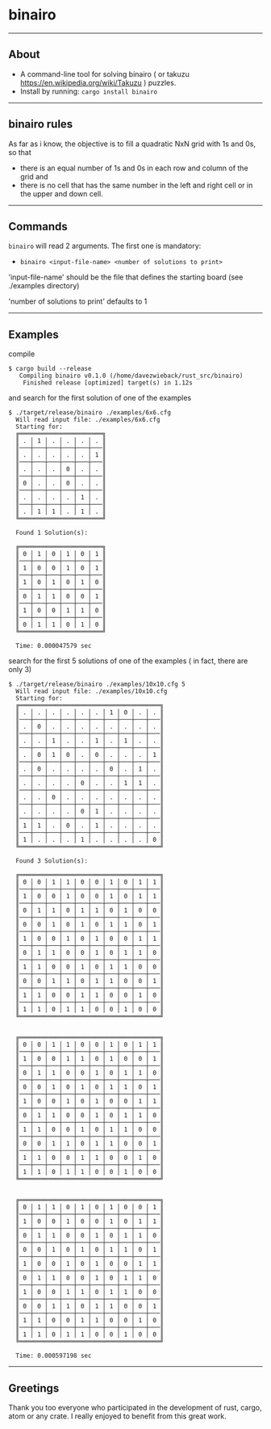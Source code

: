 # binairo

---
## About

* A command-line tool for solving binairo ( or takuzu https://en.wikipedia.org/wiki/Takuzu ) puzzles.
* Install by running: `cargo install binairo`

---
## binairo rules

As far as i know, the objective is to fill a quadratic NxN grid with 1s and 0s, so that
* there is an equal number of 1s and 0s in each row and column of the grid and
* there is no cell that has the same number in the left and right cell or in the upper and down cell.

---
## Commands

`binairo` will read 2 arguments. The first one is mandatory:
* `binairo <input-file-name> <number of solutions to print>`

'input-file-name' should be the file that defines the starting board (see ./examples directory)

'number of solutions to print' defaults to 1

---
 ## Examples

compile
```
$ cargo build --release
   Compiling binairo v0.1.0 (/home/davezwieback/rust_src/binairo)
    Finished release [optimized] target(s) in 1.12s
```

and search for the first solution of one of the examples
```
$ ./target/release/binairo ./examples/6x6.cfg
  Will read input file: ./examples/6x6.cfg
  Starting for:
  ╔═══════════════════════╗
  ║ . │ 1 │ . │ . │ . │ . ║
  ║───┼───┼───┼───┼───┼───║
  ║ . │ . │ . │ . │ . │ 1 ║
  ║───┼───┼───┼───┼───┼───║
  ║ . │ . │ . │ 0 │ . │ . ║
  ║───┼───┼───┼───┼───┼───║
  ║ 0 │ . │ . │ 0 │ . │ . ║
  ║───┼───┼───┼───┼───┼───║
  ║ . │ . │ . │ . │ 1 │ . ║
  ║───┼───┼───┼───┼───┼───║
  ║ . │ 1 │ 1 │ . │ 1 │ . ║
  ╚═══════════════════════╝

  Found 1 Solution(s):

  ╔═══════════════════════╗
  ║ 0 │ 1 │ 0 │ 1 │ 0 │ 1 ║
  ║───┼───┼───┼───┼───┼───║
  ║ 1 │ 0 │ 0 │ 1 │ 0 │ 1 ║
  ║───┼───┼───┼───┼───┼───║
  ║ 1 │ 0 │ 1 │ 0 │ 1 │ 0 ║
  ║───┼───┼───┼───┼───┼───║
  ║ 0 │ 1 │ 1 │ 0 │ 0 │ 1 ║
  ║───┼───┼───┼───┼───┼───║
  ║ 1 │ 0 │ 0 │ 1 │ 1 │ 0 ║
  ║───┼───┼───┼───┼───┼───║
  ║ 0 │ 1 │ 1 │ 0 │ 1 │ 0 ║
  ╚═══════════════════════╝

  Time: 0.000047579 sec
```


search for the first 5 solutions of one of the examples ( in fact, there are only 3)
```
$ ./target/release/binairo ./examples/10x10.cfg 5
  Will read input file: ./examples/10x10.cfg
  Starting for:
  ╔═══════════════════════════════════════╗
  ║ . │ . │ . │ . │ . │ . │ 1 │ 0 │ . │ . ║
  ║───┼───┼───┼───┼───┼───┼───┼───┼───┼───║
  ║ . │ 0 │ . │ . │ . │ . │ . │ . │ . │ . ║
  ║───┼───┼───┼───┼───┼───┼───┼───┼───┼───║
  ║ . │ . │ 1 │ . │ . │ 1 │ . │ 1 │ . │ . ║
  ║───┼───┼───┼───┼───┼───┼───┼───┼───┼───║
  ║ . │ 0 │ 1 │ 0 │ . │ 0 │ . │ . │ . │ 1 ║
  ║───┼───┼───┼───┼───┼───┼───┼───┼───┼───║
  ║ . │ 0 │ . │ . │ . │ . │ 0 │ . │ 1 │ . ║
  ║───┼───┼───┼───┼───┼───┼───┼───┼───┼───║
  ║ . │ . │ . │ . │ 0 │ . │ . │ 1 │ 1 │ . ║
  ║───┼───┼───┼───┼───┼───┼───┼───┼───┼───║
  ║ . │ . │ 0 │ . │ . │ . │ . │ . │ . │ . ║
  ║───┼───┼───┼───┼───┼───┼───┼───┼───┼───║
  ║ . │ . │ . │ . │ 0 │ 1 │ . │ . │ . │ . ║
  ║───┼───┼───┼───┼───┼───┼───┼───┼───┼───║
  ║ 1 │ 1 │ . │ 0 │ . │ 1 │ . │ . │ . │ . ║
  ║───┼───┼───┼───┼───┼───┼───┼───┼───┼───║
  ║ 1 │ . │ . │ . │ 1 │ . │ . │ . │ . │ 0 ║
  ╚═══════════════════════════════════════╝

  Found 3 Solution(s):

  ╔═══════════════════════════════════════╗
  ║ 0 │ 0 │ 1 │ 1 │ 0 │ 0 │ 1 │ 0 │ 1 │ 1 ║
  ║───┼───┼───┼───┼───┼───┼───┼───┼───┼───║
  ║ 1 │ 0 │ 0 │ 1 │ 0 │ 0 │ 1 │ 0 │ 1 │ 1 ║
  ║───┼───┼───┼───┼───┼───┼───┼───┼───┼───║
  ║ 0 │ 1 │ 1 │ 0 │ 1 │ 1 │ 0 │ 1 │ 0 │ 0 ║
  ║───┼───┼───┼───┼───┼───┼───┼───┼───┼───║
  ║ 0 │ 0 │ 1 │ 0 │ 1 │ 0 │ 1 │ 1 │ 0 │ 1 ║
  ║───┼───┼───┼───┼───┼───┼───┼───┼───┼───║
  ║ 1 │ 0 │ 0 │ 1 │ 0 │ 1 │ 0 │ 0 │ 1 │ 1 ║
  ║───┼───┼───┼───┼───┼───┼───┼───┼───┼───║
  ║ 0 │ 1 │ 1 │ 0 │ 0 │ 1 │ 0 │ 1 │ 1 │ 0 ║
  ║───┼───┼───┼───┼───┼───┼───┼───┼───┼───║
  ║ 1 │ 1 │ 0 │ 0 │ 1 │ 0 │ 1 │ 1 │ 0 │ 0 ║
  ║───┼───┼───┼───┼───┼───┼───┼───┼───┼───║
  ║ 0 │ 0 │ 1 │ 1 │ 0 │ 1 │ 1 │ 0 │ 0 │ 1 ║
  ║───┼───┼───┼───┼───┼───┼───┼───┼───┼───║
  ║ 1 │ 1 │ 0 │ 0 │ 1 │ 1 │ 0 │ 0 │ 1 │ 0 ║
  ║───┼───┼───┼───┼───┼───┼───┼───┼───┼───║
  ║ 1 │ 1 │ 0 │ 1 │ 1 │ 0 │ 0 │ 1 │ 0 │ 0 ║
  ╚═══════════════════════════════════════╝


  ╔═══════════════════════════════════════╗
  ║ 0 │ 0 │ 1 │ 1 │ 0 │ 0 │ 1 │ 0 │ 1 │ 1 ║
  ║───┼───┼───┼───┼───┼───┼───┼───┼───┼───║
  ║ 1 │ 0 │ 0 │ 1 │ 1 │ 0 │ 1 │ 0 │ 0 │ 1 ║
  ║───┼───┼───┼───┼───┼───┼───┼───┼───┼───║
  ║ 0 │ 1 │ 1 │ 0 │ 0 │ 1 │ 0 │ 1 │ 1 │ 0 ║
  ║───┼───┼───┼───┼───┼───┼───┼───┼───┼───║
  ║ 0 │ 0 │ 1 │ 0 │ 1 │ 0 │ 1 │ 1 │ 0 │ 1 ║
  ║───┼───┼───┼───┼───┼───┼───┼───┼───┼───║
  ║ 1 │ 0 │ 0 │ 1 │ 0 │ 1 │ 0 │ 0 │ 1 │ 1 ║
  ║───┼───┼───┼───┼───┼───┼───┼───┼───┼───║
  ║ 0 │ 1 │ 1 │ 0 │ 0 │ 1 │ 0 │ 1 │ 1 │ 0 ║
  ║───┼───┼───┼───┼───┼───┼───┼───┼───┼───║
  ║ 1 │ 1 │ 0 │ 0 │ 1 │ 0 │ 1 │ 1 │ 0 │ 0 ║
  ║───┼───┼───┼───┼───┼───┼───┼───┼───┼───║
  ║ 0 │ 0 │ 1 │ 1 │ 0 │ 1 │ 1 │ 0 │ 0 │ 1 ║
  ║───┼───┼───┼───┼───┼───┼───┼───┼───┼───║
  ║ 1 │ 1 │ 0 │ 0 │ 1 │ 1 │ 0 │ 0 │ 1 │ 0 ║
  ║───┼───┼───┼───┼───┼───┼───┼───┼───┼───║
  ║ 1 │ 1 │ 0 │ 1 │ 1 │ 0 │ 0 │ 1 │ 0 │ 0 ║
  ╚═══════════════════════════════════════╝


  ╔═══════════════════════════════════════╗
  ║ 0 │ 1 │ 1 │ 0 │ 1 │ 0 │ 1 │ 0 │ 0 │ 1 ║
  ║───┼───┼───┼───┼───┼───┼───┼───┼───┼───║
  ║ 1 │ 0 │ 0 │ 1 │ 0 │ 0 │ 1 │ 0 │ 1 │ 1 ║
  ║───┼───┼───┼───┼───┼───┼───┼───┼───┼───║
  ║ 0 │ 1 │ 1 │ 0 │ 0 │ 1 │ 0 │ 1 │ 1 │ 0 ║
  ║───┼───┼───┼───┼───┼───┼───┼───┼───┼───║
  ║ 0 │ 0 │ 1 │ 0 │ 1 │ 0 │ 1 │ 1 │ 0 │ 1 ║
  ║───┼───┼───┼───┼───┼───┼───┼───┼───┼───║
  ║ 1 │ 0 │ 0 │ 1 │ 0 │ 1 │ 0 │ 0 │ 1 │ 1 ║
  ║───┼───┼───┼───┼───┼───┼───┼───┼───┼───║
  ║ 0 │ 1 │ 1 │ 0 │ 0 │ 1 │ 0 │ 1 │ 1 │ 0 ║
  ║───┼───┼───┼───┼───┼───┼───┼───┼───┼───║
  ║ 1 │ 0 │ 0 │ 1 │ 1 │ 0 │ 1 │ 1 │ 0 │ 0 ║
  ║───┼───┼───┼───┼───┼───┼───┼───┼───┼───║
  ║ 0 │ 0 │ 1 │ 1 │ 0 │ 1 │ 1 │ 0 │ 0 │ 1 ║
  ║───┼───┼───┼───┼───┼───┼───┼───┼───┼───║
  ║ 1 │ 1 │ 0 │ 0 │ 1 │ 1 │ 0 │ 0 │ 1 │ 0 ║
  ║───┼───┼───┼───┼───┼───┼───┼───┼───┼───║
  ║ 1 │ 1 │ 0 │ 1 │ 1 │ 0 │ 0 │ 1 │ 0 │ 0 ║
  ╚═══════════════════════════════════════╝

  Time: 0.000597198 sec
```

---
## Greetings

Thank you too everyone who participated in the development of rust, cargo, atom or any crate. I really enjoyed to benefit from this great work.
